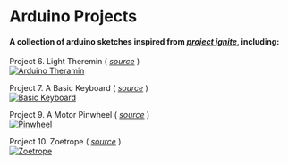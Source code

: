 # Arduino Projects

#### A collection of arduino sketches inspired from [_project ignite_](https://projectignite.autodesk.com), including:

Project 6. Light Theremin ( [_source_](https://github.com/CodeMuz/arduino-projects/tree/master/Project_6_Light_Theremin_(Piezo)) )  
[![Arduino Theramin](https://img.youtube.com/vi/jQWB6NeMSFU/0.jpg)](https://www.youtube.com/watch?v=jQWB6NeMSFU)  

Project 7. A Basic Keyboard ( [_source_](https://github.com/CodeMuz/arduino-projects/tree/master/Project_7_Keyboard_Instrument/sketch_jun21a) )  
[![Basic Keyboard](https://img.youtube.com/vi/1vNOPVI5hh4/0.jpg)](https://www.youtube.com/watch?v=1vNOPVI5hh4)  

Project 9. A Motor Pinwheel ( [_source_](https://github.com/CodeMuz/arduino-projects/tree/master/Project_9_Motorized_Pinwheel/sketch_jun30b) )  
[![Pinwheel](https://img.youtube.com/vi/oZZ59lauBoI/0.jpg)](https://www.youtube.com/watch?v=oZZ59lauBoI)  

Project 10. Zoetrope ( [_source_](https://github.com/CodeMuz/arduino-projects/tree/master/Project_10_Zoetrope/sketch_jul08a) )  
[![Zoetrope](https://img.youtube.com/vi/hkA8dDYaktY/0.jpg)](https://www.youtube.com/watch?v=hkA8dDYaktY)  

